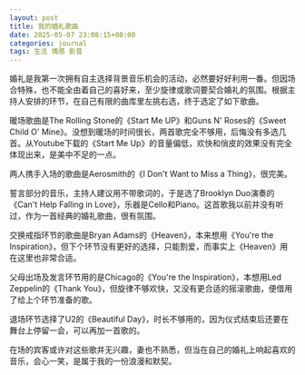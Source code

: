 ```yaml
---
layout: post
title: 我的婚礼歌曲
date: 2025-05-07 23:08:15+08:00
categories: journal
tags: 生活 情感 影音
---
```


婚礼是我第一次拥有自主选择背景音乐机会的活动，必然要好好利用一番。但因场合特殊，也不能全由着自己的喜好来，至少旋律或歌词要契合婚礼的氛围。根据主持人安排的环节，在自己有限的曲库里左挑右选，终于选定了如下歌曲。

暖场歌曲是The Rolling Stone的《Start Me UP》和Guns N' Roses的《Sweet Child O' Mine》。没想到暖场的时间很长，两首歌完全不够用，后悔没有多选几首。从Youtube下载的《Start Me Up》的音量偏低，欢快和俏皮的效果没有完全体现出来，是美中不足的一点。

两人携手入场的歌曲是Aerosmith的《I Don't Want to Miss a Thing》，很完美。

誓言部分的音乐，主持人建议用不带歌词的，于是选了Brooklyn Duo演奏的《Can't Help Falling in Love》，乐器是Cello和Piano。这首歌我以前并没有听过，作为一首经典的婚礼歌曲，很有氛围。

交换戒指环节的歌曲是Bryan Adams的《Heaven》，本来想用《You're the Inspiration》，但下个环节没有更好的选择，只能割爱，而事实上《Heaven》用在这里也非常合适。

父母出场及发言环节用的是Chicago的《You're the Inspiration》，本想用Led Zeppelin的《Thank You》，但旋律不够欢快，又没有更合适的摇滚歌曲，便借用了给上个环节准备的歌。

退场环节选择了U2的《Beautiful Day》，时长不够用的，因为仪式结束后还要在舞台上停留一会，可以再加一首歌的。

在场的宾客或许对这些歌并无兴趣，妻也不熟悉，但当在自己的婚礼上响起喜欢的音乐，会心一笑，是属于我的一份浪漫和默契。
